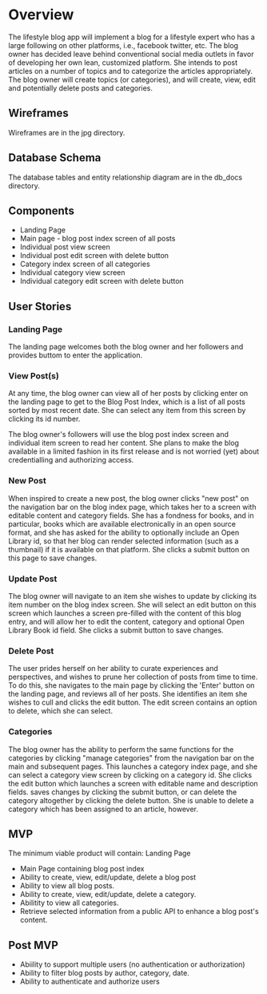 # Overview
The lifestyle blog app will implement a blog for a lifestyle expert who has a large following on other platforms, i.e.,  facebook twitter, etc. The blog owner has decided leave behind conventional social media outlets in favor of developing her own lean, customized platform. She intends to post articles on a number of topics and to categorize the articles appropriately. The blog owner will create topics (or categories), and will create, view, edit and potentially delete posts and categories.

## Wireframes
Wireframes are in the jpg directory.

## Database Schema
The database tables and entity relationship diagram are in the
db_docs directory.

## Components

- Landing Page
- Main page - blog post index screen of all posts
- Individual post view screen
- Individual post edit screen with delete button
- Category index screen of all categories
- Individual category view screen
- Individual category edit screen with delete button

## User Stories

### Landing Page
The landing page welcomes both the blog owner and her followers and provides buttom to enter the application.

### View Post(s)
At any time, the blog owner can view all of her posts by clicking enter on the landing page to get to the Blog Post Index, which is a list of all posts sorted by most recent date. She can select any item from this screen by clicking its id number.

The blog owner's followers will use the blog post index screen and individual item screen to read her content. She plans to make the blog available in a limited fashion in its first release and is not worried (yet) about credentialling and authorizing access.

### New Post
When inspired to create a new post, the blog owner clicks "new post" on the navigation bar on the blog index page, which takes her to a screen with editable content and category fields. She has a fondness for books, and in particular, books which are available electronically in an open source format, and she has asked for the ability to optionally include an Open Library id, so that her blog can render selected information (such as a thumbnail) if it is available on that platform. She clicks a submit button on this page to save changes.

### Update Post
The blog owner will navigate to an item she wishes to update by clicking its item number on the blog index screen. She will select an edit button on this screen which launches a screen pre-filled with the content of this blog entry, and will allow her to edit the content, category and optional Open Library Book id field. She clicks a submit button to save changes.

### Delete Post
The user prides herself on her ability to curate experiences and perspectives, and wishes to prune her collection of posts from time to time. To do this, she navigates to the main page by clicking the 'Enter' button on the landing page, and reviews all of her posts. She identifies an item she wishes to cull and clicks the edit button. The edit screen contains an option to delete, which she can select.

### Categories
The blog owner has the ability to perform the same functions for the categories by clicking "manage categories" from the navigation bar on the main and subsequent pages. This launches a category index page, and she can select a category view screen by clicking on a category id. She clicks the edit button which launches a screen with editable name and description fields. saves changes by clicking the submit button, or can delete the category altogether by clicking the delete button. She is unable to delete a category which has been assigned to an article, however.

## MVP
The minimum viable product will contain:
Landing Page
- Main Page containing blog post index
- Ability to create, view, edit/update, delete a blog post
- Ability to view all blog posts.
- Ability to create, view, edit/update, delete a category.
- Abilitity to view all categories.
- Retrieve selected information from a public API to enhance a blog post's content.

## Post MVP
- Abiility to support multiple users (no authentication or authorization)
- Ability to filter blog posts by author, category, date.
- Ability to authenticate and authorize users
